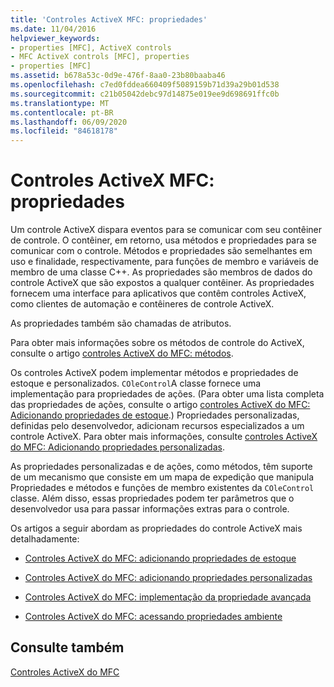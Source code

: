 ```yaml
---
title: 'Controles ActiveX MFC: propriedades'
ms.date: 11/04/2016
helpviewer_keywords:
- properties [MFC], ActiveX controls
- MFC ActiveX controls [MFC], properties
- properties [MFC]
ms.assetid: b678a53c-0d9e-476f-8aa0-23b80baaba46
ms.openlocfilehash: c7ed0fddea660409f5089159b71d39a29b01d538
ms.sourcegitcommit: c21b05042debc97d14875e019ee9d698691ffc0b
ms.translationtype: MT
ms.contentlocale: pt-BR
ms.lasthandoff: 06/09/2020
ms.locfileid: "84618178"
---
```

# <a name="mfc-activex-controls-properties"></a>Controles ActiveX MFC: propriedades

Um controle ActiveX dispara eventos para se comunicar com seu contêiner de controle. O contêiner, em retorno, usa métodos e propriedades para se comunicar com o controle. Métodos e propriedades são semelhantes em uso e finalidade, respectivamente, para funções de membro e variáveis de membro de uma classe C++. As propriedades são membros de dados do controle ActiveX que são expostos a qualquer contêiner. As propriedades fornecem uma interface para aplicativos que contêm controles ActiveX, como clientes de automação e contêineres de controle ActiveX.

As propriedades também são chamadas de atributos.

Para obter mais informações sobre os métodos de controle do ActiveX, consulte o artigo [controles ActiveX do MFC: métodos](mfc-activex-controls-methods.md).

Os controles ActiveX podem implementar métodos e propriedades de estoque e personalizados. `COleControl`A classe fornece uma implementação para propriedades de ações. (Para obter uma lista completa das propriedades de ações, consulte o artigo [controles ActiveX do MFC: Adicionando propriedades de estoque](mfc-activex-controls-adding-stock-properties.md).) Propriedades personalizadas, definidas pelo desenvolvedor, adicionam recursos especializados a um controle ActiveX. Para obter mais informações, consulte [controles ActiveX do MFC: Adicionando propriedades personalizadas](mfc-activex-controls-adding-custom-properties.md).

As propriedades personalizadas e de ações, como métodos, têm suporte de um mecanismo que consiste em um mapa de expedição que manipula Propriedades e métodos e funções de membro existentes da `COleControl` classe. Além disso, essas propriedades podem ter parâmetros que o desenvolvedor usa para passar informações extras para o controle.

Os artigos a seguir abordam as propriedades do controle ActiveX mais detalhadamente:

- [Controles ActiveX do MFC: adicionando propriedades de estoque](mfc-activex-controls-adding-stock-properties.md)

- [Controles ActiveX do MFC: adicionando propriedades personalizadas](mfc-activex-controls-adding-custom-properties.md)

- [Controles ActiveX do MFC: implementação da propriedade avançada](mfc-activex-controls-advanced-property-implementation.md)

- [Controles ActiveX do MFC: acessando propriedades ambiente](mfc-activex-controls-accessing-ambient-properties.md)

## <a name="see-also"></a>Consulte também

[Controles ActiveX do MFC](mfc-activex-controls.md)
